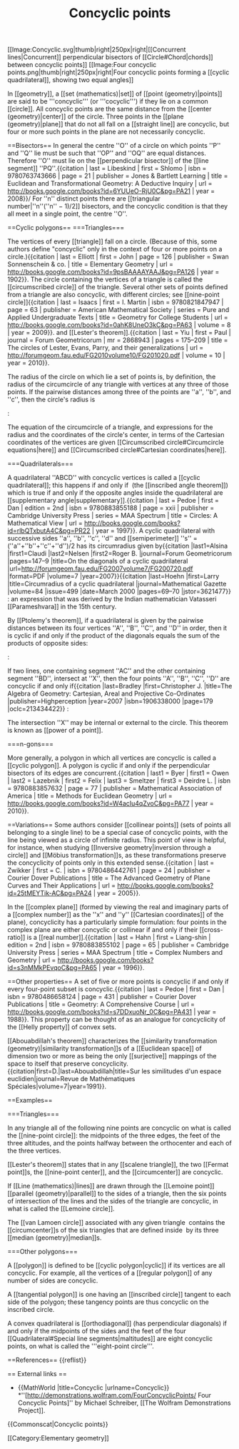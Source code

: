 ﻿---
lastrevid: 640982288
pageid: 504404
canonicalurl: http://en.wikipedia.org/wiki/Concyclic_points
title: Concyclic points
editurl: http://en.wikipedia.org/w/index.php?title=Concyclic_points&action=edit
length: 10414
contentmodel: wikitext
pagelanguage: en
touched: 2015-02-14T13:05:20Z
ns: 0
fullurl: http://en.wikipedia.org/wiki/Concyclic_points
---

[[Image:Concyclic.svg|thumb|right|250px|right|[[Concurrent lines|Concurrent]] perpendicular bisectors of [[Circle#Chord|chords]] between concyclic points]]
[[Image:Four concyclic points.png|thumb|right|250px|right|Four concyclic points forming a [[cyclic quadrilateral]], showing two equal angles]]

In [[geometry]], a [[set (mathematics)|set]] of [[point (geometry)|points]] are said to be '''concyclic''' (or '''cocyclic''') if they lie on a common [[circle]]. All concyclic points are the same distance from the [[center (geometry)|center]] of the circle. Three points in the [[plane (geometry)|plane]] that do not all fall on a [[straight line]] are concyclic, but four or more such points in the plane are not necessarily concyclic.

==Bisectors==
In general the centre ''O'' of a circle on which points ''P'' and ''Q'' lie must be such that ''OP'' and ''OQ'' are equal distances. Therefore ''O'' must lie on the [[perpendicular bisector]] of the [[line segment]] ''PQ''.<ref>{{citation
 | last = Libeskind | first = Shlomo
 | isbn = 9780763743666
 | page = 21
 | publisher = Jones & Bartlett Learning
 | title = Euclidean and Transformational Geometry: A Deductive Inquiry
 | url = http://books.google.com/books?id=6YUUeO-RjU0C&pg=PA21
 | year = 2008}}/</ref> For ''n'' distinct points there are [[triangular number|''n''(''n''&nbsp;&minus;&nbsp;1)/2]] bisectors, and the concyclic condition is that they all meet in a single point, the centre ''O''.

==Cyclic polygons==
===Triangles===

The vertices of every [[triangle]] fall on a circle. (Because of this, some authors define "concyclic" only in the context of four or more points on a circle.)<ref>{{citation
 | last = Elliott | first = John
 | page = 126
 | publisher = Swan Sonnenschein & co.
 | title = Elementary Geometry
 | url = http://books.google.com/books?id=9psBAAAAYAAJ&pg=PA126
 | year = 1902}}.</ref> The circle containing the vertices of a triangle is called the [[circumscribed circle]] of the triangle. Several other sets of points defined from a triangle are also concyclic, with different circles; see [[nine-point circle]]<ref>{{citation
 | last = Isaacs | first = I. Martin
 | isbn = 9780821847947
 | page = 63
 | publisher = American Mathematical Society
 | series = Pure and Applied Undergraduate Texts
 | title = Geometry for College Students
 | url = http://books.google.com/books?id=0ahK8UneO3kC&pg=PA63
 | volume = 8
 | year = 2009}}.</ref> and [[Lester's theorem]].<ref>{{citation
 | last = Yiu | first = Paul
 | journal = Forum Geometricorum
 | mr = 2868943
 | pages = 175–209
 | title = The circles of Lester, Evans, Parry, and their generalizations
 | url = http://forumgeom.fau.edu/FG2010volume10/FG201020.pdf
 | volume = 10
 | year = 2010}}.</ref>

The radius of the circle on which lie a set of points is, by definition, the radius of the circumcircle of any triangle with vertices at any three of those points. If the pairwise distances among three of the points are ''a'', ''b'', and ''c'', then the circle's radius is

:<math>R = \sqrt{\frac{a^2b^2c^2}{(a+b+c)(-a+b+c)(a-b+c)(a+b-c)}}.</math>

The equation of the circumcircle of a triangle, and expressions for the radius and the coordinates of the circle's center, in terms of the Cartesian coordinates of the vertices are given [[Circumscribed circle#Circumcircle equations|here]] and [[Circumscribed circle#Cartesian coordinates|here]].

===Quadrilaterals===

A quadrilateral ''ABCD'' with concyclic vertices is called a [[cyclic quadrilateral]]; this happens if and only if <math>\angle CAD = \angle CBD</math> (the  [[inscribed angle theorem]]) which is true if and only if the opposite angles inside the quadrilateral are [[supplementary angle|supplementary]].<ref>{{citation
 | last = Pedoe | first = Dan
 | edition = 2nd
 | isbn = 9780883855188
 | page = xxii
 | publisher = Cambridge University Press
 | series = MAA Spectrum
 | title = Circles: A Mathematical View
 | url = http://books.google.com/books?id=rlbQTxbutA4C&pg=PR22
 | year = 1997}}.</ref> A cyclic quadrilateral with successive sides ''a'', ''b'', ''c'', ''d'' and [[semiperimeter]] ''s'' = (''a''+''b''+''c''+''d'')/2 has its circumradius given by<ref name=Alsina2>{{citation
|last1=Alsina |first1=Claudi |last2=Nelsen |first2=Roger B.
|journal=Forum Geometricorum
|pages=147–9
|title=On the diagonals of a cyclic quadrilateral
|url=http://forumgeom.fau.edu/FG2007volume7/FG200720.pdf |format=PDF
|volume=7
|year=2007}}</ref><ref>{{citation |last=Hoehn |first=Larry |title=Circumradius of a cyclic quadrilateral |journal=Mathematical Gazette |volume=84 |issue=499 |date=March 2000 |pages=69–70  |jstor=3621477}}</ref>
:<math>R=\frac{1}{4} \sqrt{\frac{(ab+cd)(ac+bd)(ad+bc)}{(s-a)(s-b)(s-c)(s-d)}},</math>
an expression that was derived by the Indian mathematician Vatasseri [[Parameshvara]] in the 15th century.

By [[Ptolemy's theorem]], if a quadrilateral is given by the pairwise distances between its four vertices ''A'', ''B'', ''C'', and ''D'' in order, then it is cyclic if and only if the product of the diagonals equals the sum of the products of opposite sides: 

: <math>AC \cdot BD = AB \cdot  CD + BC \cdot AD.</math>

If two lines, one  containing segment ''AC'' and the other containing segment ''BD'', intersect at ''X'', then the four points ''A'', ''B'', ''C'', ''D'' are concyclic if and only if<ref>{{citation |last=Bradley |first=Christopher J. |title=The Algebra of Geometry: Cartesian, Areal and Projective Co-Ordinates |publisher=Highperception |year=2007 |isbn=1906338000 |page=179 |oclc=213434422}}</ref>
:<math>\displaystyle AX\cdot XC = BX\cdot XD.</math>

The intersection ''X'' may be internal or external to the circle. This theorem is known as [[power of a point]].

===n-gons===

More generally, a polygon in which all vertices are concyclic is called a [[cyclic polygon]]. A polygon is cyclic if and only if the perpendicular bisectors of its edges are concurrent.<ref>{{citation
 | last1 = Byer | first1 = Owen
 | last2 = Lazebnik | first2 = Felix
 | last3 = Smeltzer | first3 = Deirdre L.
 | isbn = 9780883857632
 | page = 77
 | publisher = Mathematical Association of America
 | title = Methods for Euclidean Geometry
 | url = http://books.google.com/books?id=W4acIu4qZvoC&pg=PA77
 | year = 2010}}.</ref>

==Variations==
Some authors consider [[collinear points]] (sets of points all belonging to a single line) to be a special case of concyclic points, with the line being viewed as a circle of infinite radius. This point of view is helpful, for instance, when studying [[Inversive geometry|inversion through a circle]] and [[Möbius transformation]]s, as these transformations preserve the concyclicity of points only in this extended sense.<ref>{{citation
 | last = Zwikker | first = C.
 | isbn = 9780486442761
 | page = 24
 | publisher = Courier Dover Publications
 | title = The Advanced Geometry of Plane Curves and Their Applications
 | url = http://books.google.com/books?id=25tMEYTik-AC&pg=PA24
 | year = 2005}}.</ref>

In the [[complex plane]] (formed by viewing the real and imaginary parts of a [[complex number]] as the ''x'' and ''y'' [[Cartesian coordinates]] of the plane), concyclicity has a particularly simple formulation: four points in the complex plane are either concyclic or collinear if and only if their [[cross-ratio]] is a [[real number]].<ref>{{citation
 | last = Hahn | first = Liang-shin
 | edition = 2nd
 | isbn = 9780883855102
 | page = 65
 | publisher = Cambridge University Press
 | series = MAA Spectrum
 | title = Complex Numbers and Geometry
 | url = http://books.google.com/books?id=s3nMMkPEvqoC&pg=PA65
 | year = 1996}}.</ref>

==Other properties==
A set of five or more points is concyclic if and only if every four-point subset is concyclic.<ref>{{citation
 | last = Pedoe | first = Dan
 | isbn = 9780486658124
 | page = 431
 | publisher = Courier Dover Publications
 | title = Geometry: A Comprehensive Course
 | url = http://books.google.com/books?id=s7DDxuoNr_0C&pg=PA431
 | year = 1988}}.</ref> This property can be thought of as an analogue for concyclicity of the [[Helly property]] of convex sets.

[[Abouabdillah's theorem]] characterizes the [[similarity transformation (geometry)|similarity transformation]]s of a [[Euclidean space]] of dimension two or more as being the only [[surjective]] mappings of the space to itself that preserve concyclicity.<ref>{{citation|first=D.|last=Abouabdillah|title=Sur les similitudes d'un espace euclidien|journal=Revue de Mathématiques Spéciales|volume=7|year=1991}}.</ref>

==Examples==

===Triangles===

In any triangle all of the following nine points are concyclic on what is called the [[nine-point circle]]: the midpoints of the three edges, the feet of the three altitudes, and the points halfway between the orthocenter and each of the three vertices.

[[Lester's theorem]] states that in any [[scalene triangle]], the two [[Fermat point]]s, the [[nine-point center]], and the [[circumcenter]] are concyclic.

If [[Line (mathematics)|lines]] are drawn through the [[Lemoine point]] [[parallel (geometry)|parallel]] to the sides of a triangle, then the six points of intersection of the lines and the sides of the triangle are concyclic, in what is called the [[Lemoine circle]].

The [[van Lamoen circle]] associated with any given triangle <math>T</math> contains the [[circumcenter]]s of the six triangles that are defined inside <math>T</math> by its three [[median (geometry)|median]]s.

===Other polygons===

A [[polygon]] is defined to be [[cyclic polygon|cyclic]] if its vertices are all concyclic. For example, all the vertices of a [[regular polygon]] of any number of sides are concyclic.

A [[tangential polygon]] is one having an [[inscribed circle]] tangent to each side of the polygon; these tangency points are thus concyclic on the inscribed circle.

A convex quadrilateral is [[orthodiagonal]] (has perpendicular diagonals) if and only if the midpoints of the sides and the feet of the four [[Quadrilateral#Special line segments|maltitudes]] are eight concyclic points, on what is called the '''eight-point circle'''.

==References==
{{reflist}}

== External links ==
* {{MathWorld |title=Concyclic |urlname=Concyclic}}
*''[http://demonstrations.wolfram.com/FourConcyclicPoints/ Four Concyclic Points]'' by Michael Schreiber, [[The Wolfram Demonstrations Project]].

{{Commonscat|Concyclic points}}

[[Category:Elementary geometry]]